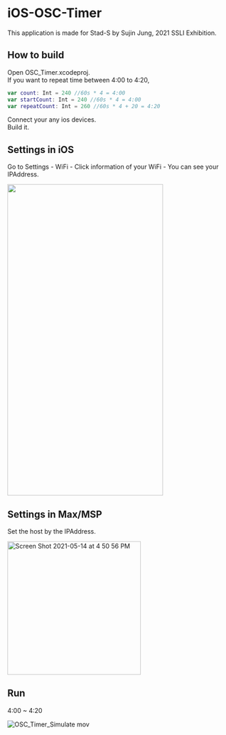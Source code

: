 # iOS-OSC-Timer

This application is made for Stad-S by Sujin Jung, 2021 SSLI Exhibition.

## How to build

Open OSC_Timer.xcodeproj.    
If you want to repeat time between 4:00 to 4:20,    
```swift
var count: Int = 240 //60s * 4 = 4:00
var startCount: Int = 240 //60s * 4 = 4:00
var repeatCount: Int = 260 //60s * 4 + 20 = 4:20
```
Connect your any ios devices.    
Build it.

## Settings in iOS

Go to Settings - WiFi - Click information of your WiFi - You can see your IPAddress.

<img src="https://user-images.githubusercontent.com/79373845/118238390-6a553400-b4d3-11eb-8ed0-b94d49cd9416.jpg" width = "350" height = "700">

## Settings in Max/MSP

Set the host by the IPAddress.

<img width="300" alt="Screen Shot 2021-05-14 at 4 50 56 PM" src="https://user-images.githubusercontent.com/79373845/118239316-90c79f00-b4d4-11eb-92f2-6a65a90a0d12.png">

## Run
4:00 ~ 4:20

![OSC_Timer_Simulate mov](https://user-images.githubusercontent.com/79373845/118239864-42ff6680-b4d5-11eb-8a7f-f65088a888be.gif)
